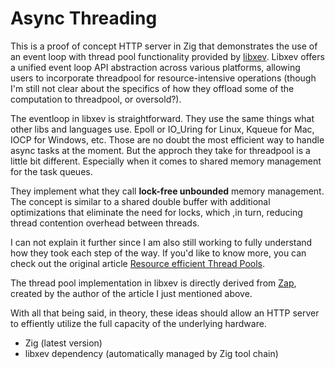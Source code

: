 # Async Threading

This is a proof of concept HTTP server in Zig that demonstrates the use of an event loop with thread pool functionality provided by [libxev](https://github.com/mitchellh/libxev).
Libxev offers a unified event loop API abstraction across various platforms, allowing users to incorporate threadpool for resource-intensive operations (though I'm still not clear about the specifics of how they offload some of the computation to threadpool, or oversold?).

The eventloop in libxev is straightforward. They use the same things what other libs and languages use. Epoll or IO_Uring for Linux, Kqueue for Mac, IOCP for Windows, etc. Those are no doubt the most efficient way to handle async tasks at the moment. But the approch they take for threadpool is a little bit different. Especially when it comes to shared memory management for the task queues.

They implement what they call **lock-free unbounded** memory management. The concept is similar to a shared double buffer with additional optimizations that eliminate the need for locks, which ,in turn, reducing thread contention overhead between threads.

I can not explain it further since I am also still working to fully understand how they took each step of the way. If you'd like to know more, you can check out the original article [Resource efficient Thread Pools](https://zig.news/kprotty/resource-efficient-thread-pools-with-zig-3291).


The thread pool implementation in libxev is directly derived from [Zap](https://github.com/kprotty/zap), created by the author of the article I just mentioned above.

With all that being said, in theory, these ideas should allow an HTTP server to effiently utilize the full capacity of the underlying hardware.



- Zig (latest version)
- libxev dependency (automatically managed by Zig tool chain)